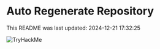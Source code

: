 # Auto Regenerate Repository

This README was last updated: 2024-12-21 17:32:25

 ![TryHackMe](https://tryhackme.com/badge/533634)